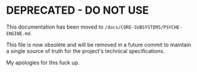 
# DEPRECATED - DO NOT USE

This documentation has been moved to `/docs/CORE-SUBSYSTEMS/PSYCHE-ENGINE.md`.

This file is now obsolete and will be removed in a future commit to maintain a single source of truth for the project's technical specifications.

My apologies for this fuck up.
